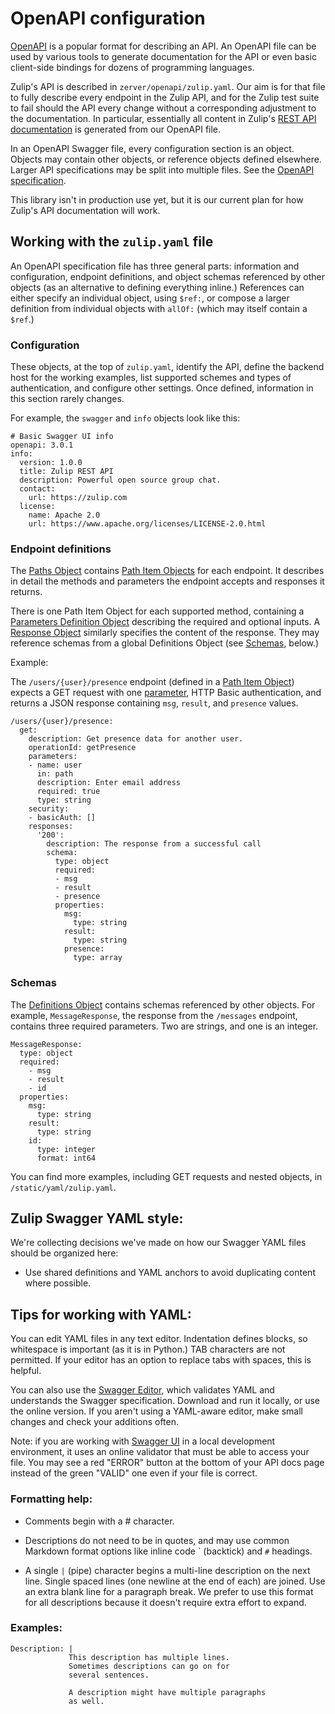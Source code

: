 # OpenAPI configuration

[OpenAPI][openapi-spec] is a popular format for describing an API.  An
OpenAPI file can be used by various tools to generate documentation
for the API or even basic client-side bindings for dozens of
programming languages.

Zulip's API is described in `zerver/openapi/zulip.yaml`.  Our aim is
for that file to fully describe every endpoint in the Zulip API, and
for the Zulip test suite to fail should the API every change without a
corresponding adjustment to the documentation.  In particular,
essentially all content in Zulip's [REST API
documentation](../documentation/api.md) is generated from our OpenAPI
file.

In an OpenAPI Swagger file, every configuration section is an object.
Objects may contain other objects, or reference objects defined
elsewhere. Larger API specifications may be split into multiple
files. See the [OpenAPI specification][openapi-spec].

[openapi-spec]: https://swagger.io/docs/specification/about/

This library isn't in production use yet, but it is our current plan
for how Zulip's API documentation will work.

## Working with the `zulip.yaml` file

An OpenAPI specification file has three general parts: information and
configuration, endpoint definitions, and object schemas referenced by
other objects (as an alternative to defining everything inline.)
References can either specify an individual object, using `$ref:`, or
compose a larger definition from individual objects with `allOf:`
(which may itself contain a `$ref`.)

### Configuration

These objects, at the top of `zulip.yaml`, identify the API, define
the backend host for the working examples, list supported schemes and
types of authentication, and configure other settings. Once defined,
information in this section rarely changes.

For example, the `swagger` and `info` objects look like this:
```
# Basic Swagger UI info
openapi: 3.0.1
info:
  version: 1.0.0
  title: Zulip REST API
  description: Powerful open source group chat.
  contact:
    url: https://zulip.com
  license:
    name: Apache 2.0
    url: https://www.apache.org/licenses/LICENSE-2.0.html
```

### Endpoint definitions

The [Paths Object](https://swagger.io/specification/#pathsObject)
contains
[Path Item Objects](https://swagger.io/specification/#pathItemObject)
for each endpoint. It describes in detail the methods and parameters
the endpoint accepts and responses it returns.

There is one Path Item Object for each supported method, containing a
[Parameters Definition Object](https://swagger.io/specification/#parametersDefinitionObject)
describing the required and optional inputs. A
[Response Object](https://swagger.io/specification/#responseObject)
similarly specifies the content of the response. They may reference
schemas from a global Definitions Object (see [Schemas](#schemas),
below.)

Example:

The `/users/{user}/presence` endpoint (defined in a
[Path Item Object](https://swagger.io/specification/#pathItemObject))
expects a GET request with one
[parameter](https://swagger.io/specification/#parameterObject), HTTP
Basic authentication, and returns a JSON response containing `msg`,
`result`, and `presence` values.

```
/users/{user}/presence:
  get:
    description: Get presence data for another user.
    operationId: getPresence
    parameters:
    - name: user
      in: path
      description: Enter email address
      required: true
      type: string
    security:
    - basicAuth: []
    responses:
      '200':
        description: The response from a successful call
        schema:
          type: object
          required:
          - msg
          - result
          - presence
          properties:
            msg:
              type: string
            result:
              type: string
            presence:
              type: array
```

### Schemas

The
[Definitions Object](https://swagger.io/specification/#definitionsObject)
contains schemas referenced by other objects. For example,
`MessageResponse`, the response from the `/messages` endpoint,
contains three required parameters.  Two are strings, and one is an
integer.

```
MessageResponse:
  type: object
  required:
    - msg
    - result
    - id
  properties:
    msg:
      type: string
    result:
      type: string
    id:
      type: integer
      format: int64
```

You can find more examples, including GET requests and nested objects, in
`/static/yaml/zulip.yaml`.

## Zulip Swagger YAML style:

We're collecting decisions we've made on how our Swagger YAML files
should be organized here:

* Use shared definitions and YAML anchors to avoid duplicating content
  where possible.

## Tips for working with YAML:

You can edit YAML files in any text editor. Indentation defines
blocks, so whitespace is important (as it is in Python.) TAB
characters are not permitted.  If your editor has an option to replace
tabs with spaces, this is helpful.

You can also use the
[Swagger Editor](https://swagger.io/swagger-editor), which validates
YAML and understands the Swagger specification. Download and run it
locally, or use the online version. If you aren't using a YAML-aware
editor, make small changes and check your additions often.

Note: if you are working with
[Swagger UI](https://swagger.io/swagger-ui/) in a local development
environment, it uses an online validator that must be able to access
your file. You may see a red "ERROR" button at the bottom of your API
docs page instead of the green "VALID" one even if your file is
correct.

### Formatting help:

* Comments begin with a # character.

* Descriptions do not need to be in quotes, and may use common
  Markdown format options like inline code \` (backtick) and `#`
  headings.

* A single `|` (pipe) character begins a multi-line description on the
  next line.  Single spaced lines (one newline at the end of each) are
  joined. Use an extra blank line for a paragraph break.  We prefer
  to use this format for all descriptions because it doesn't require
  extra effort to expand.

### Examples:

```
Description: |
             This description has multiple lines.
             Sometimes descriptions can go on for
             several sentences.

             A description might have multiple paragraphs
             as well.
```
